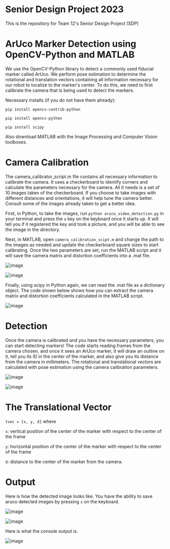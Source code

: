 # Senior Design Project 2023
This is the repository for Team 12's Senior Design Project (SDP)

# ArUco Marker Detection using OpenCV-Python and MATLAB
We use the OpenCV-Python library to detect a commonly used fiducial marker called ArUco. We perform pose estimation to determine the rotational and translation vectors containing all information necessary for our robot to localize to the marker's center. To do this, we need to first calibrate the camera that is being used to detect the markers. 

Necessary installs (if you do not have them already):

```pip install opencv-contrib-python```

```pip install opencv-python```

```pip install scipy```

Also download MATLAB with the Image Processing and Computer Vision toolboxes.

# Camera Calibration
The camera_calibrator_script.m file contains all necessary information to calibrate the camera. It uses a checkerboard to identify corners and calculate the parameters necessary for the camera. All it needs is a set of 10 images taken of the checkerboard. If you choose to take images with different distances and orientations, it will help tune the camera better. Consult some of the images already taken to get a better idea. 

First, in Python, to take the images, run ```python aruco_video_detection.py``` in your terminal and press the ```a``` key on the keyboard once it starts up. It will tell you if it registered the key and took a picture, and you will be able to see the image in the directory. 

Next, in MATLAB, open ```camera_calibration_scipt.m``` and change the path to the images as needed and update the checkerboard square sizes to start calibrating. Once the two parameters are set, run the MATLAB script and it will save the camera matrix and distortion coefficients into a .mat file. 

![image](https://github.com/Samalmeida1028/sdp-team-12/assets/41523488/5962001a-e598-4c7f-a11d-c134539d1f9d)

![image](https://github.com/Samalmeida1028/sdp-team-12/assets/41523488/647a365b-7304-4fe4-8d23-6d044d540be3)

Finally, using scipy in Python again, we can read the .mat file as a dictionary object. The code shown below shows how you can extract the camera matrix and distortion coefficients calculated in the MATLAB script. 

![image](https://github.com/Samalmeida1028/sdp-team-12/assets/41523488/df2135d5-0b9f-46c6-9725-83a48b3d3097)

# Detection
Once the camera is calibrated and you have the necessary parameters, you can start detecting markers! The code starts reading frames from the camera chosen, and once it sees an ArUco marker, it will draw an outline on it, tell you its ID in the center of the marker, and also give you its distance from the camera in millimeters. The rotational and translational vectors are calculated with pose estimation using the camera calibration parameters. 

![image](https://github.com/Samalmeida1028/sdp-team-12/assets/41523488/a37714aa-beba-4843-b19a-d2f58ae1bedc)

![image](https://github.com/Samalmeida1028/sdp-team-12/assets/41523488/8fa7bf18-5571-4064-b47d-8fb7ea7be4e1)

# The Translational Vector

```tvec = [x, y, d]``` where 

```x```: vertical position of the center of the marker with respect to the center of the frame

```y```: horizontal position of the center of the marker with respect to the center of the frame

```d```: distance to the center of the marker from the camera. 

# Output
Here is how the detected image looks like. You have the ability to save aruco detected images by pressing ```s``` on the keyboard.

![image](https://github.com/Samalmeida1028/sdp-team-12/assets/41523488/31181203-7a5d-4ea5-ab4f-5fbfafec20a9)

![image](https://github.com/Samalmeida1028/sdp-team-12/assets/41523488/b56cac42-61f8-4909-b5ae-4cb6107bcbe3)

Here is what the console output is. 

![image](https://github.com/Samalmeida1028/sdp-team-12/assets/41523488/87d7b692-d8ad-4f8e-a7d1-e9cf463e3aaa)

